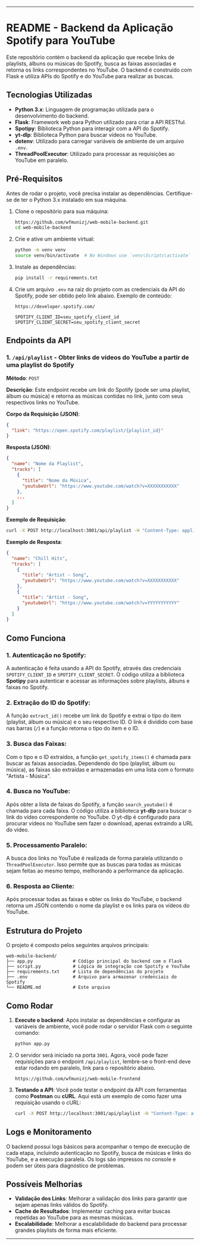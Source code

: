 
---

# README - Backend da Aplicação Spotify para YouTube

Este repositório contém o backend da aplicação que recebe links de playlists, álbuns ou músicas do Spotify, busca as faixas associadas e retorna os links correspondentes no YouTube. O backend é construído com Flask e utiliza APIs do Spotify e do YouTube para realizar as buscas.

## Tecnologias Utilizadas

* **Python 3.x**: Linguagem de programação utilizada para o desenvolvimento do backend.
* **Flask**: Framework web para Python utilizado para criar a API RESTful.
* **Spotipy**: Biblioteca Python para interagir com a API do Spotify.
* **yt-dlp**: Biblioteca Python para buscar vídeos no YouTube.
* **dotenv**: Utilizado para carregar variáveis de ambiente de um arquivo `.env`.
* **ThreadPoolExecutor**: Utilizado para processar as requisições ao YouTube em paralelo.

## Pré-Requisitos

Antes de rodar o projeto, você precisa instalar as dependências. Certifique-se de ter o Python 3.x instalado em sua máquina.

1. Clone o repositório para sua máquina:

   ```bash
   https://github.com/wfmunizj/web-mobile-backend.git
   cd web-mobile-backend
   ```

2. Crie e ative um ambiente virtual:

   ```bash
   python -m venv venv
   source venv/bin/activate  # No Windows use `venv\Scripts\activate`
   ```

3. Instale as dependências:

   ```bash
   pip install -r requirements.txt
   ```

4. Crie um arquivo `.env` na raiz do projeto com as credenciais da API do Spotify, pode ser obtido pelo link abaixo. Exemplo de conteúdo:

   ```
   https://developer.spotify.com/

   SPOTIFY_CLIENT_ID=seu_spotify_client_id
   SPOTIFY_CLIENT_SECRET=seu_spotify_client_secret
   ```

## Endpoints da API

### 1. `/api/playlist` - Obter links de vídeos do YouTube a partir de uma playlist do Spotify

**Método**: `POST`

**Descrição**: Este endpoint recebe um link do Spotify (pode ser uma playlist, álbum ou música) e retorna as músicas contidas no link, junto com seus respectivos links no YouTube.

**Corpo da Requisição (JSON)**:

```json
{
  "link": "https://open.spotify.com/playlist/{playlist_id}"
}
```

**Resposta (JSON)**:

```json
{
  "name": "Nome da Playlist",
  "tracks": [
    {
      "title": "Nome da Música",
      "youtubeUrl": "https://www.youtube.com/watch?v=XXXXXXXXXXX"
    },
    ...
  ]
}
```

**Exemplo de Requisição**:

```bash
curl -X POST http://localhost:3001/api/playlist -H "Content-Type: application/json" -d '{"link": "https://open.spotify.com/playlist/37i9dQZF1DX0XUsfpRnxkJ"}'
```

**Exemplo de Resposta**:

```json
{
  "name": "Chill Hits",
  "tracks": [
    {
      "title": "Artist - Song",
      "youtubeUrl": "https://www.youtube.com/watch?v=XXXXXXXXXXX"
    },
    {
      "title": "Artist - Song",
      "youtubeUrl": "https://www.youtube.com/watch?v=YYYYYYYYYYY"
    }
  ]
}
```

## Como Funciona

### 1. **Autenticação no Spotify**:

A autenticação é feita usando a API do Spotify, através das credenciais `SPOTIFY_CLIENT_ID` e `SPOTIFY_CLIENT_SECRET`. O código utiliza a biblioteca **Spotipy** para autenticar e acessar as informações sobre playlists, álbuns e faixas no Spotify.

### 2. **Extração do ID do Spotify**:

A função `extract_id()` recebe um link do Spotify e extrai o tipo do item (playlist, álbum ou música) e o seu respectivo ID. O link é dividido com base nas barras (`/`) e a função retorna o tipo do item e o ID.

### 3. **Busca das Faixas**:

Com o tipo e o ID extraídos, a função `get_spotify_items()` é chamada para buscar as faixas associadas. Dependendo do tipo (playlist, álbum ou música), as faixas são extraídas e armazenadas em uma lista com o formato "Artista - Música".

### 4. **Busca no YouTube**:

Após obter a lista de faixas do Spotify, a função `search_youtube()` é chamada para cada faixa. O código utiliza a biblioteca **yt-dlp** para buscar o link do vídeo correspondente no YouTube. O yt-dlp é configurado para procurar vídeos no YouTube sem fazer o download, apenas extraindo a URL do vídeo.

### 5. **Processamento Paralelo**:

A busca dos links no YouTube é realizada de forma paralela utilizando o `ThreadPoolExecutor`. Isso permite que as buscas para todas as músicas sejam feitas ao mesmo tempo, melhorando a performance da aplicação.

### 6. **Resposta ao Cliente**:

Após processar todas as faixas e obter os links do YouTube, o backend retorna um JSON contendo o nome da playlist e os links para os vídeos do YouTube.

## Estrutura do Projeto

O projeto é composto pelos seguintes arquivos principais:

```
web-mobile-backend/
├── app.py               # Código principal do backend com o Flask
├── script.py            # Lógica de integração com Spotify e YouTube
├── requirements.txt     # Lista de dependências do projeto
├── .env                 # Arquivo para armazenar credenciais do Spotify
└── README.md            # Este arquivo
```

## Como Rodar

1. **Execute o backend**:
   Após instalar as dependências e configurar as variáveis de ambiente, você pode rodar o servidor Flask com o seguinte comando:

   ```bash
   python app.py
   ```

2. O servidor será iniciado na porta `3001`. Agora, você pode fazer requisições para o endpoint `/api/playlist`, lembre-se o front-end deve estar rodando em paralelo, link para o repositório abaixo.

    ```
    https://github.com/wfmunizj/web-mobile-frontend
    ```

3. **Testando a API**:
   Você pode testar o endpoint da API com ferramentas como **Postman** ou **cURL**. Aqui está um exemplo de como fazer uma requisição usando o cURL:

   ```bash
   curl -X POST http://localhost:3001/api/playlist -H "Content-Type: application/json" -d '{"link": "https://open.spotify.com/playlist/37i9dQZF1DX0XUsfpRnxkJ"}'
   ```

## Logs e Monitoramento

O backend possui logs básicos para acompanhar o tempo de execução de cada etapa, incluindo autenticação no Spotify, busca de músicas e links do YouTube, e a execução paralela. Os logs são impressos no console e podem ser úteis para diagnóstico de problemas.

## Possíveis Melhorias

* **Validação dos Links**: Melhorar a validação dos links para garantir que sejam apenas links válidos do Spotify.
* **Cache de Resultados**: Implementar caching para evitar buscas repetidas ao YouTube para as mesmas músicas.
* **Escalabilidade**: Melhorar a escalabilidade do backend para processar grandes playlists de forma mais eficiente.

---
